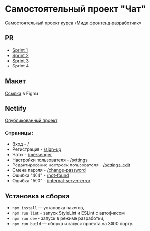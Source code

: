 # Самостоятельный проект "Чат"
Самостоятельный проект курса [«Мидл фронтенд-разработчик»](https://practicum.yandex.ru/middle-frontend/?from=catalog)

## PR
- [Sprint 1](https://github.com/Brodyagados/middle.messenger.praktikum.yandex/pull/39)
- [Sprint 2](https://github.com/Brodyagados/middle.messenger.praktikum.yandex/pull/80)
- [Sprint 3](https://github.com/Brodyagados/middle.messenger.praktikum.yandex/pull/117)
- Sprint 4

## Макет
[Ссылка](https://www.figma.com/file/wR3XkEGLtCCV1CHtHueiKK/%D0%AF%D0%BD%D0%B4%D0%B5%D0%BA%D1%81-%D0%9F%D1%80%D0%B0%D0%BA%D1%82%D0%B8%D0%BA%D1%83%D0%BC.-%22%D0%A7%D0%B0%D1%82%22?type=design&node-id=0%3A1&mode=design&t=843uQjnxWnmNFAfP-1) в Figma

## Netlify
[Опубликованный проект](https://loquacious-sunshine-ca5dba.netlify.app)
### Страницы:
- Вход - [/](https://loquacious-sunshine-ca5dba.netlify.app)
- Регистрация - [/sign-up](https://loquacious-sunshine-ca5dba.netlify.app/sign-up)
- Чаты - [/messenger](https://loquacious-sunshine-ca5dba.netlify.app/messenger)
- Настройки пользователя - [/settings](https://loquacious-sunshine-ca5dba.netlify.app/settings)
- Редактирование настроек пользователя - [/settings-edit](https://loquacious-sunshine-ca5dba.netlify.app/settings-edit)
- Смена пароля - [/change-password](https://loquacious-sunshine-ca5dba.netlify.app/change-password)
- Ошибка "404" - [/not-found](https://loquacious-sunshine-ca5dba.netlify.app/not-found)
- Ошибка "500" - [/internal-server-error](https://loquacious-sunshine-ca5dba.netlify.app/internal-server-error)

## Установка и сборка
- `npm install` — установка пакетов,
- `npm run lint` - запуск StyleLint и ESLint с автофиксом 
- `npm run dev` - запуск в режиме разработки,
- `npm run build` — сборка и запуск проекта на 3000 порту.
